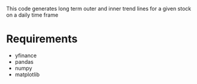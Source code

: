 This code generates long term outer and inner trend lines for a given stock on a daily time frame

# Requirements
* yfinance
* pandas
* numpy
* matplotlib
